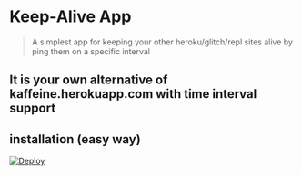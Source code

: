 # Keep-Alive App

> A simplest app for keeping your other heroku/glitch/repl sites alive by ping them on a specific interval
## It is your own alternative of kaffeine.herokuapp.com with time interval support

## installation (easy way)

[![Deploy](https://www.herokucdn.com/deploy/button.svg)](https://heroku.com/deploy)
